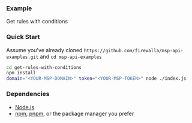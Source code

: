 ### Example

Get rules with conditions


### Quick Start

Assume you've already cloned `https://github.com/firewalla/msp-api-examples.git` and `cd msp-api-examples`
```bash
cd get-rules-with-conditions
npm install
domain="<YOUR-MSP-DOMAIN>" token="<YOUR-MSP-TOKEN>" node ./index.js

```

### Dependencies
- [Node.js](https://nodejs.org/)
- [npm](https://www.npmjs.com/package/npm), [pnpm](https://pnpm.io/installation), or the package manager you prefer

